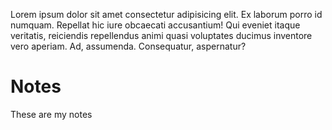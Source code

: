 Lorem ipsum dolor sit amet consectetur adipisicing elit. Ex laborum porro id numquam. Repellat hic iure obcaecati accusantium! Qui eveniet itaque veritatis, reiciendis repellendus animi quasi voluptates ducimus inventore vero aperiam. Ad, assumenda. Consequatur, aspernatur?

# Notes

These are my notes
